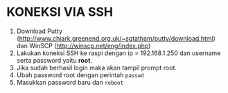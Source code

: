 # KONEKSI VIA SSH
1. Download Putty (http://www.chiark.greenend.org.uk/~sgtatham/putty/download.html) dan WinSCP (http://winscp.net/eng/index.php)
2. Lakukan koneksi SSH ke raspi dengan ip = 192.168.1.250 dan username serta password yaitu **root**.
3. Jika sudah berhasil login maka akan tampil prompt root.
4. Ubah password root dengan perintah ```passwd```
5. Masukkan password baru dan ```reboot```
